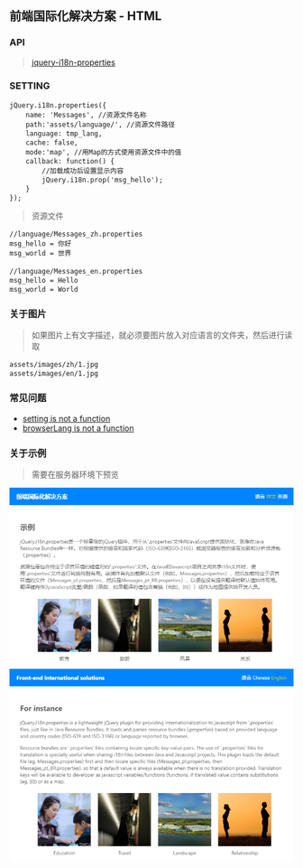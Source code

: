 ## 前端国际化解决方案 - HTML

### API
> [jquery-i18n-properties](https://github.com/jquery-i18n-properties/jquery-i18n-properties)

### SETTING
```
jQuery.i18n.properties({
    name: 'Messages', //资源文件名称  
    path:'assets/language/', //资源文件路径  
    language: tmp_lang,  
    cache: false,  
    mode:'map', //用Map的方式使用资源文件中的值  
    callback: function() {
        //加载成功后设置显示内容
        jQuery.i18n.prop('msg_hello');
    }  
});  
```
> 资源文件
```
//language/Messages_zh.properties
msg_hello = 你好
msg_world = 世界

//language/Messages_en.properties
msg_hello = Hello
msg_world = World
```

### 关于图片
> 如果图片上有文字描述，就必须要图片放入对应语言的文件夹，然后进行读取
```
assets/images/zh/1.jpg
assets/images/en/1.jpg
```

### 常见问题
* [setting is not a function](https://github.com/jquery-i18n-properties/jquery-i18n-properties/issues/90)
* [browserLang is not a function](http://www.cnblogs.com/zengjfgit/p/7457524.html)


### 关于示例
> 需要在服务器环境下预览

![img](./screenshot/zh.PNG)
![img](./screenshot/en.PNG)